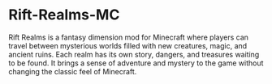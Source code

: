 # Rift-Realms-MC
Rift Realms is a fantasy dimension mod for Minecraft where players can travel between mysterious worlds filled with new creatures, magic, and ancient ruins. Each realm has its own story, dangers, and treasures waiting to be found. It brings a sense of adventure and mystery to the game without changing the classic feel of Minecraft.
